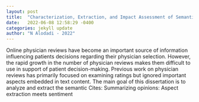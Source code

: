 ```yaml
---
layout: post
title:  "Characterization, Extraction, and Impact Assessment of Semantic Aspects in Online Physician Reviews"
date:   2022-06-08 12:58:29 -0400
categories: jekyll update
author: "N Alodadi - 2022"
---
```

Online physician reviews have become an important source of information influencing patients  decisions regarding their physician selection. However, the rapid growth in the number of physician reviews makes them difficult to use in support of patient decision-making. Previous work on physician reviews has primarily focused on examining ratings but ignored important aspects embedded in text content. The main goal of this dissertation is to analyze and extract the semantic  Cites: Summarizing opinions: Aspect extraction meets sentiment